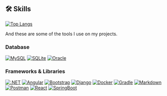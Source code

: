 
## 🛠 Skills
[![Top Langs](https://github-readme-stats.vercel.app/api/top-langs/?username=msanchezelv&custom_title=These%20are%20my%20most%20used%20languages%3A&hide=ShaderLab,HLSL,Batchfile&border_radius=15&layout=donut&theme=radical#gh-dark-mode-only)](https://github.com/anuraghazra/github-readme-stats)


And these are some of the tools I use on my projects.

### Database
[![MySQL](https://img.shields.io/badge/MySQL-005C84?style=for-the-badge&logo=mysql&logoColor=white)](https://www.mysql.com/)
[![SQLite](https://img.shields.io/badge/Sqlite-003B57?style=for-the-badge&logo=sqlite&logoColor=white)](https://www.sqlite.org/)
[![Oracle](https://img.shields.io/badge/Oracle-F80000?style=for-the-badge&logo=Oracle&logoColor=white)](https://www.oracle.com/es/)

###  Frameworks & Libraries
[![.NET]( 	https://img.shields.io/badge/.NET-512BD4?style=for-the-badge&logo=dotnet&logoColor=white)](https://dotnet.microsoft.com/es-es/)
[![Angular](https://img.shields.io/badge/Angular-DD0031?style=for-the-badge&logo=angular&logoColor=white)](https://angular.dev/)
[![Bootstrap](https://img.shields.io/badge/Bootstrap-563D7C?style=for-the-badge&logo=bootstrap&logoColor=white)](https://getbootstrap.com/)
[![Django](https://img.shields.io/badge/Django-092E20?style=for-the-badge&logo=django&logoColor=green)](https://www.djangoproject.com/)
[![Docker](https://img.shields.io/badge/Docker-2CA5E0?style=for-the-badge&logo=docker&logoColor=white)](https://www.docker.com/)
[![Gradle](https://img.shields.io/badge/gradle-02303A?style=for-the-badge&logo=gradle&logoColor=white)](https://gradle.org/)
[![Markdown](https://img.shields.io/badge/Markdown-000000?style=for-the-badge&logo=markdown&logoColor=white)](https://www.markdownguide.org/)
[![Postman](https://img.shields.io/badge/Postman-FF6C37?style=for-the-badge&logo=Postman&logoColor=white)](https://www.postman.com/)
[![React](https://img.shields.io/badge/React-20232A?style=for-the-badge&logo=react&logoColor=61DAFB)](https://es.react.dev/)
[![SpringBoot](https://img.shields.io/badge/Spring_Boot-6DB33F?style=for-the-badge&logo=spring-boot&logoColor=white)](https://spring.io/projects/spring-boot)
